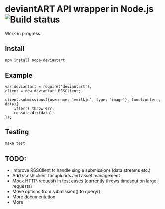 
deviantART API wrapper in Node.js ![Build status](https://api.travis-ci.org/emilkje/node-deviantart.svg?branch=master)
=================================

Work in progress.

Install
-------

	npm install node-deviantart


Example
-------

	var deviantart = require('deviantart'),
	client = new deviantart.RSSClient;

	client.submissions({username: 'emilkje', type: 'image'}, function(err, data){
		if(err) throw err;
		console.dir(data);
	});


Testing
-------

	make test


TODO:
-----

* Improve RSSClient to handle single submissions (data streams etc.)
* Add sta.sh client for uploads and asset management
* Mock HTTP-requests in test cases (currently throws timesout on large requests)
* Move options from submission() to query()
* More documentation
* More
